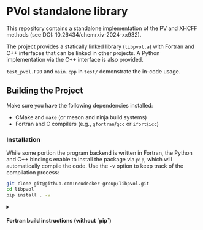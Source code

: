 
# PVol standalone library

This repository contains a standalone implementation of
the PV and XHCFF methods (see DOI: 10.26434/chemrxiv-2024-xx932). 

The project provides a statically linked library (`libpvol.a`) with Fortran and C++ interfaces that can be linked in other projects. A Python implementation via the C++ interface is also provided.

`test_pvol.F90` and `main.cpp` in `test/` demonstrate the in-code usage.


## Building the Project

Make sure you have the following dependencies installed:

- CMake and `make` (or meson and ninja build systems)
- Fortran and C compilers (e.g., `gfortran`/`gcc` or `ifort`/`icc`)


### Installation

While some portion the program backend is written in Fortran, the Python and C++ bindings enable to  install the package via `pip`, which will automatically compile the code. Use the `-v` option to     keep track of the compilation process:
```bash
git clone git@github.com:neudecker-group/libpvol.git
cd libpvol
pip install . -v
```


<details>
<summary><h4>Fortran build instructions (without `pip`)</h4></summary>

Follow these steps to build the project:

1. Create a build directory and navigate to it
   ```bash
   mkdir _build
   cd _build
   ```

2. Export the compilers (here for example `ifort`/`icc`) and depending on your chosen build system set up the build:
   - generate the build files using CMake:
     ```bash
     FC=ifort CC=icc cmake ..
     ```
   - generate the build files using meson:
     ```bash
     FC=ifort CC=icc meson ..
     ```
   I you wish to build the test-binary, add `-Dbuild_exe=true` to either the `cmake` or `meson` setup command.


3. Depending on your chosen build system, build the project. If you have multiple cores/processors, you can speed up the build process by specifying the number of cores to use with the `-j` option. For example, to use 4 cores:
   - With CMake/`make`:
     ```shell
     make -j4
     ```
   - With meson/`ninja`:
     ```shell
     ninja -j4
     ```

### Cleaning the Build

To clean the build files, simply delete the `build` directory:

```shell
rm -rf _build
```
</details>




